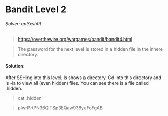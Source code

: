 Bandit Level 2
=====

###### Solver: ap3xsh0t

> https://overthewire.org/wargames/bandit/bandit4.html

> The password for the next level is stored in a hidden file in the inhere directory.

#### Solution:
After SSHing into this level, ls shows a directory. Cd into this directory and ls -la to view all (even hidden) files. You can see there is a file called .hidden.

> cat .hidden

> pIwrPrtPN36QITSp3EQaw936yaFoFgAB
